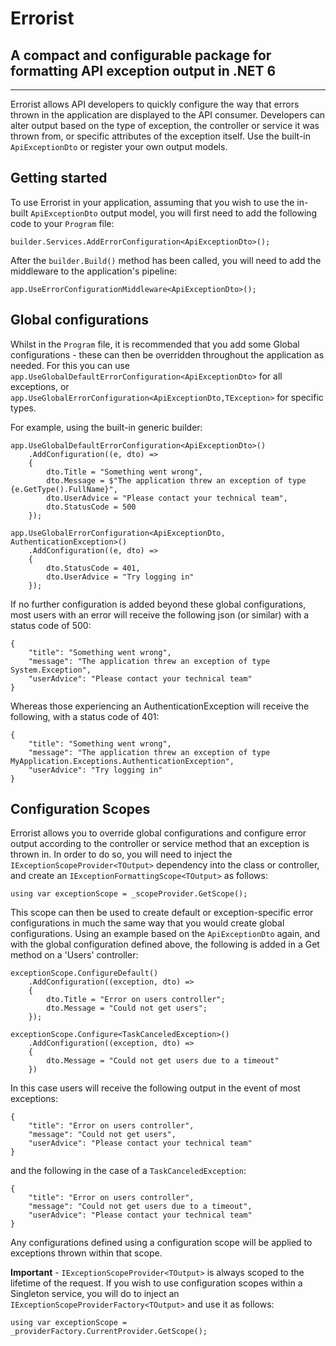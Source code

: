 # Errorist
## A compact and configurable package for formatting API exception output in .NET 6
-----------------

Errorist allows API developers to quickly configure the way that errors thrown in the application are displayed to the API consumer. Developers can alter output based on the type of exception, the controller or service it was thrown from, or specific attributes of the exception itself.  Use the built-in `ApiExceptionDto` or register your own output models.

## Getting started

To use Errorist in your application, assuming that you wish to use the in-built `ApiExceptionDto` output model, you will first need to add the following code to your `Program` file:

```
builder.Services.AddErrorConfiguration<ApiExceptionDto>();
```

After the `builder.Build()` method has been called, you will need to add the middleware to the application's pipeline:

```
app.UseErrorConfigurationMiddleware<ApiExceptionDto>();
```
## Global configurations

Whilst in the `Program` file, it is recommended that you add some Global configurations - these can then be overridden throughout the application as needed. For this you can use `app.UseGlobalDefaultErrorConfiguration<ApiExceptionDto>` for all exceptions, or `app.UseGlobalErrorConfiguration<ApiExceptionDto,TException>` for specific types.

For example, using the built-in generic builder:
```
app.UseGlobalDefaultErrorConfiguration<ApiExceptionDto>()
    .AddConfiguration((e, dto) => 
    {
        dto.Title = "Something went wrong",
        dto.Message = $"The application threw an exception of type {e.GetType().FullName}",
        dto.UserAdvice = "Please contact your technical team",
        dto.StatusCode = 500
    });
    
app.UseGlobalErrorConfiguration<ApiExceptionDto, AuthenticationException>()
    .AddConfiguration((e, dto) =>
    {
        dto.StatusCode = 401,
        dto.UserAdvice = "Try logging in"
    });
```
If no further configuration is added beyond these global configurations, most users with an error will receive the following json (or similar) with a status code of 500:
```
{
    "title": "Something went wrong",
    "message": "The application threw an exception of type System.Exception",
    "userAdvice": "Please contact your technical team"
}
```
Whereas those experiencing an AuthenticationException will receive the following, with a status code of 401:
```
{
    "title": "Something went wrong",
    "message": "The application threw an exception of type MyApplication.Exceptions.AuthenticationException",
    "userAdvice": "Try logging in"
}
```
## Configuration Scopes
Errorist allows you to override global configurations and configure error output according to the controller or service method that an exception is thrown in.  In order to do so, you will need to inject the `IExceptionScopeProvider<TOutput>` dependency into the class or controller, and create an `IExceptionFormattingScope<TOutput>` as follows:
```
using var exceptionScope = _scopeProvider.GetScope();
```
This scope can then be used to create default or exception-specific error configurations in much the same way that you would create global configurations.  Using an example based on the `ApiExceptionDto` again, and with the global configuration defined above, the following is added in a Get method on a 'Users' controller:
```
exceptionScope.ConfigureDefault()
    .AddConfiguration((exception, dto) =>
    {
        dto.Title = "Error on users controller";
        dto.Message = "Could not get users";
    });
    
exceptionScope.Configure<TaskCanceledException>()
    .AddConfiguration((exception, dto) => 
    {
        dto.Message = "Could not get users due to a timeout"
    })
```
In this case users will receive the following output in the event of most exceptions:
```
{
    "title": "Error on users controller",
    "message": "Could not get users",
    "userAdvice": "Please contact your technical team"
}
```
and the following in the case of a `TaskCanceledException`:
```
{
    "title": "Error on users controller",
    "message": "Could not get users due to a timeout",
    "userAdvice": "Please contact your technical team"
}
```
Any configurations defined using a configuration scope will be applied to exceptions thrown within that scope.

**Important** - `IExceptionScopeProvider<TOutput>` is always scoped to the lifetime of the request.  If you wish to use configuration scopes within a Singleton service, you will do to inject an `IExceptionScopeProviderFactory<TOutput>` and use it as follows:
```
using var exceptionScope = _providerFactory.CurrentProvider.GetScope();
```